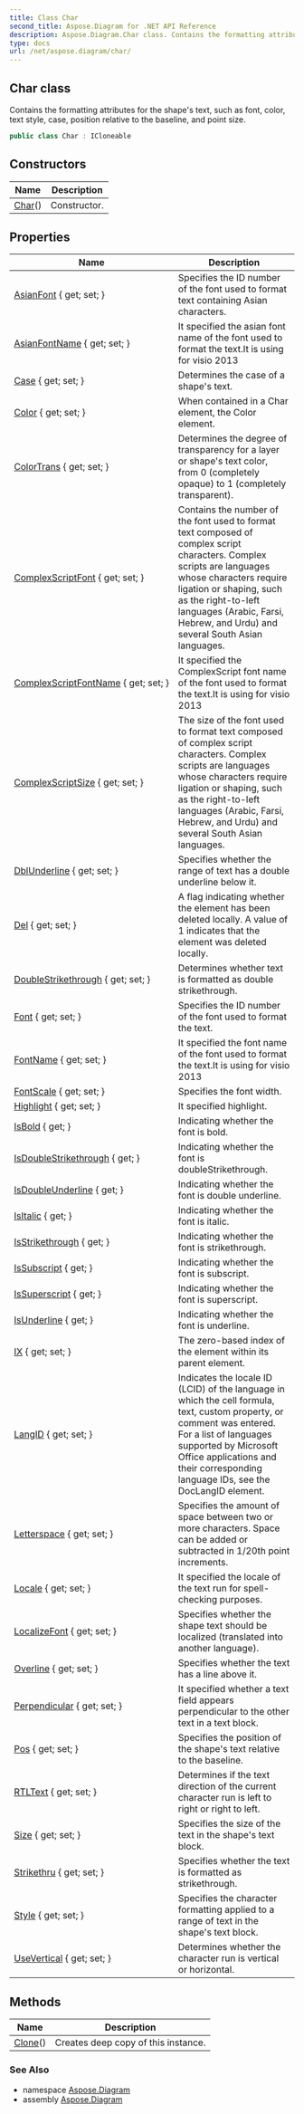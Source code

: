 ```yaml
---
title: Class Char
second_title: Aspose.Diagram for .NET API Reference
description: Aspose.Diagram.Char class. Contains the formatting attributes for the shapes text such as font color text style case position relative to the baseline and point size
type: docs
url: /net/aspose.diagram/char/
---
```

## Char class

Contains the formatting attributes for the shape's text, such as font, color, text style, case, position relative to the baseline, and point size.

```csharp
public class Char : ICloneable
```

## Constructors

| Name | Description |
| --- | --- |
| [Char](char/)() | Constructor. |

## Properties

| Name | Description |
| --- | --- |
| [AsianFont](../../aspose.diagram/char/asianfont/) { get; set; } | Specifies the ID number of the font used to format text containing Asian characters. |
| [AsianFontName](../../aspose.diagram/char/asianfontname/) { get; set; } | It specified the asian font name of the font used to format the text.It is using for visio 2013 |
| [Case](../../aspose.diagram/char/case/) { get; set; } | Determines the case of a shape's text. |
| [Color](../../aspose.diagram/char/color/) { get; set; } | When contained in a Char element, the Color element. |
| [ColorTrans](../../aspose.diagram/char/colortrans/) { get; set; } | Determines the degree of transparency for a layer or shape's text color, from 0 (completely opaque) to 1 (completely transparent). |
| [ComplexScriptFont](../../aspose.diagram/char/complexscriptfont/) { get; set; } | Contains the number of the font used to format text composed of complex script characters. Complex scripts are languages whose characters require ligation or shaping, such as the right-to-left languages (Arabic, Farsi, Hebrew, and Urdu) and several South Asian languages. |
| [ComplexScriptFontName](../../aspose.diagram/char/complexscriptfontname/) { get; set; } | It specified the ComplexScript font name of the font used to format the text.It is using for visio 2013 |
| [ComplexScriptSize](../../aspose.diagram/char/complexscriptsize/) { get; set; } | The size of the font used to format text composed of complex script characters. Complex scripts are languages whose characters require ligation or shaping, such as the right-to-left languages (Arabic, Farsi, Hebrew, and Urdu) and several South Asian languages. |
| [DblUnderline](../../aspose.diagram/char/dblunderline/) { get; set; } | Specifies whether the range of text has a double underline below it. |
| [Del](../../aspose.diagram/char/del/) { get; set; } | A flag indicating whether the element has been deleted locally. A value of 1 indicates that the element was deleted locally. |
| [DoubleStrikethrough](../../aspose.diagram/char/doublestrikethrough/) { get; set; } | Determines whether text is formatted as double strikethrough. |
| [Font](../../aspose.diagram/char/font/) { get; set; } | Specifies the ID number of the font used to format the text. |
| [FontName](../../aspose.diagram/char/fontname/) { get; set; } | It specified the font name of the font used to format the text.It is using for visio 2013 |
| [FontScale](../../aspose.diagram/char/fontscale/) { get; set; } | Specifies the font width. |
| [Highlight](../../aspose.diagram/char/highlight/) { get; set; } | It specified highlight. |
| [IsBold](../../aspose.diagram/char/isbold/) { get; } | Indicating whether the font is bold. |
| [IsDoubleStrikethrough](../../aspose.diagram/char/isdoublestrikethrough/) { get; } | Indicating whether the font is doubleStrikethrough. |
| [IsDoubleUnderline](../../aspose.diagram/char/isdoubleunderline/) { get; } | Indicating whether the font is double underline. |
| [IsItalic](../../aspose.diagram/char/isitalic/) { get; } | Indicating whether the font is italic. |
| [IsStrikethrough](../../aspose.diagram/char/isstrikethrough/) { get; } | Indicating whether the font is strikethrough. |
| [IsSubscript](../../aspose.diagram/char/issubscript/) { get; } | Indicating whether the font is subscript. |
| [IsSuperscript](../../aspose.diagram/char/issuperscript/) { get; } | Indicating whether the font is superscript. |
| [IsUnderline](../../aspose.diagram/char/isunderline/) { get; } | Indicating whether the font is underline. |
| [IX](../../aspose.diagram/char/ix/) { get; set; } | The zero-based index of the element within its parent element. |
| [LangID](../../aspose.diagram/char/langid/) { get; set; } | Indicates the locale ID (LCID) of the language in which the cell formula, text, custom property, or comment was entered. For a list of languages supported by Microsoft Office applications and their corresponding language IDs, see the DocLangID element. |
| [Letterspace](../../aspose.diagram/char/letterspace/) { get; set; } | Specifies the amount of space between two or more characters. Space can be added or subtracted in 1/20th point increments. |
| [Locale](../../aspose.diagram/char/locale/) { get; set; } | It specified the locale of the text run for spell-checking purposes. |
| [LocalizeFont](../../aspose.diagram/char/localizefont/) { get; set; } | Specifies whether the shape text should be localized (translated into another language). |
| [Overline](../../aspose.diagram/char/overline/) { get; set; } | Specifies whether the text has a line above it. |
| [Perpendicular](../../aspose.diagram/char/perpendicular/) { get; set; } | It specified whether a text field appears perpendicular to the other text in a text block. |
| [Pos](../../aspose.diagram/char/pos/) { get; set; } | Specifies the position of the shape's text relative to the baseline. |
| [RTLText](../../aspose.diagram/char/rtltext/) { get; set; } | Determines if the text direction of the current character run is left to right or right to left. |
| [Size](../../aspose.diagram/char/size/) { get; set; } | Specifies the size of the text in the shape's text block. |
| [Strikethru](../../aspose.diagram/char/strikethru/) { get; set; } | Specifies whether the text is formatted as strikethrough. |
| [Style](../../aspose.diagram/char/style/) { get; set; } | Specifies the character formatting applied to a range of text in the shape's text block. |
| [UseVertical](../../aspose.diagram/char/usevertical/) { get; set; } | Determines whether the character run is vertical or horizontal. |

## Methods

| Name | Description |
| --- | --- |
| [Clone](../../aspose.diagram/char/clone/)() | Creates deep copy of this instance. |

### See Also

* namespace [Aspose.Diagram](../../aspose.diagram/)
* assembly [Aspose.Diagram](../../)


